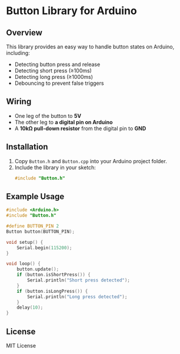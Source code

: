 # Button Library for Arduino

## Overview
This library provides an easy way to handle button states on Arduino, including:
- Detecting button press and release
- Detecting short press (≥100ms)
- Detecting long press (≥1000ms)
- Debouncing to prevent false triggers

## Wiring
- One leg of the button to **5V**
- The other leg to **a digital pin on Arduino**
- A **10kΩ pull-down resistor** from the digital pin to **GND**

## Installation
1. Copy `Button.h` and `Button.cpp` into your Arduino project folder.
2. Include the library in your sketch:
    ```cpp
    #include "Button.h"
    ```

## Example Usage
```cpp
#include <Arduino.h>
#include "Button.h"

#define BUTTON_PIN 2
Button button(BUTTON_PIN);

void setup() {
    Serial.begin(115200);
}

void loop() {
    button.update();
    if (button.isShortPress()) {
        Serial.println("Short press detected");
    }
    if (button.isLongPress()) {
        Serial.println("Long press detected");
    }
    delay(10);
}
```

## License
MIT License
